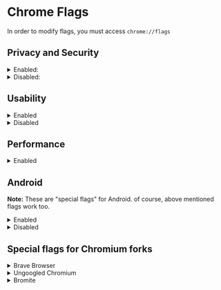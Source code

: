 
# Chrome Flags
In order to modify flags, you must access `chrome://flags`

## Privacy and Security

<details><summary>Enabled:</summary><p>

* #block-insecure-private-network-requests
* #cookies-without-same-site-must-be-secure
* #disallow-doc-written-script-loads
* #dns-httpssvc
* #enable-browsing-data-lifetime-manager
* #enable-heavy-ad-intervention
* #enable-webrtc-hide-local-ips-with-mdns
* #force-effective-connection-type - **Slow 2G on Cellular** or **Unknown**
* #freeze-user-agent
* #heavy-ad-privacy-mitigations
* #isolate-origins
* #isolation-by-default
	* Captchas are broken.
* #legacy-tls-enforced
* #mixed-forms-disable-autofill
* #mixed-forms-interstitial
* #omnibox-default-typed-navigations-to-https
* #post-quantum-cecpq2
* #restrict-gamepad-access
* #safety-tips
* #same-site-by-default-cookies
* #schemeful-same-site
* #strict-origin-isolation
* #treat-unsafe-downloads-as-active-content
</p></details>

<details><summary>Disabled:</summary><p>

* #allow-sync-xhr-in-page-dismissal
* #cast-media-route-provider
* #enable-first-party-sets
* #enable-generic-sensor-extra-classes
* #enable-preconnect-to-search
* #enable-quic
	* QUIC: See here why you should keep it disabled:
		> https://www.ghacks.net/2020/07/01/how-to-enable-http-3-support-in-firefox/#comment-4467237
		> https://www.reddit.com/r/uBlockOrigin/comments/66k0eh/psa_disable_quic_in_your_chromiumbased_browser/
		> https://brave.com/quic-in-the-wild/
		> https://www.fastvue.co/fastvue/blog/googles-quic-protocols-security-and-reporting-implications/
	* If you really have a slow internet and you prefer speed over security, keep it Enabled.
* #enable-sxg-prefetch-cache-for-navigations
* #enable-sxg-subresource-prefetching
* #enable-webrtc-remote-event-log
* #enterprise-realtime-extension-request
* #file-handling-api
* #font-access
* #font-access-chooser
* #font-access-persistent
* #form-controls-dark-mode
* #happiness-tracking-surveys-for-desktop-demo
* #happiness-tracking-surveys-for-desktop-devtools-issues-cookies-same-site
* #happiness-tracking-surveys-for-desktop-migration
* #happiness-tracking-surveys-for-desktop-settings
* #happiness-tracking-surveys-for-desktop-settings-privacy
* #hardware-media-key-handling
* #load-media-router-component-extension
* #privacy-sandbox-settings
* #safe-browsing-enhanced-protection-message-in-interstitials
* #safe-browsing-real-time-url-lookup-enterprise-ga-endpoint
* #safety-check-chrome-cleaner-child
* #send-webui-javascript-error-reports
* #show-autofill-type-predictions
* #trust-tokens
* #use-first-party-set
* #use-multilogin-endpoint
* #web-bundles
</p></details>


## Usability

<details><summary>Enabled</summary><p>

* #content-settings-redesign
* #enable-new-profile-picker
* #enable-parallel-downloading
* #enable-reader-mode
* #global-media-controls-cast-start-stop
* #global-media-controls-modern-ui
* #global-media-controls-overlay-controls
* #global-media-controls-picture-in-picture
* #global-media-controls-seamless-transfer
* #privacy-advisor
* #read-later
* #scrollable-tabstrip
* #tab-groups-auto-create
* #tab-groups-collapse
</p></details>

<details><summary>Disabled</summary><p>

* #desktop-in-product-help-snooze
* #detect-target-embedding-lookalikes
* #enable-media-feeds
* #enable-media-feeds-background-fetch
* #enable-native-notifications
* #enable-translate-sub-frames
* #in-product-help-demo-mode-choice
* #media-router-cast-allow-all-ips
* #ntp-cache-one-google-bar
* #omnibox-bubble-url-suggestions
* #omnibox-local-zero-suggest-frecency-ranking
* #passwords-account-storage
* #passwords-account-storage-iph
* #raw-clipboard
* #sharing-qr-code-generator
* #sms-receiver-cross-device
* #tab-hover-cards
* #username-first-flow
</p></details>

## Performance

<details><summary>Enabled</summary><p>

* #audio-worklet-realtime-thread
* #back-forward-cache - **Enabled force caching all pages (experimntal)**
* #delay-competing-low-priority-requests
* #enable-defer-all-script
* #enable-lazy-frame-loading - **Enabled (Automatically lazily load where safe even if not marked "loading=lazy")**
* #enable-lazy-image-loading - **Enabled (Automatically lazily load where safe even if not marked "loading=lazy")**
* #enable-lite-video
* #enable-skia-renderer
* #enable-webassembly-lazy-compilation
* #intensive-wake-up-throttling - **Enabled** (10 sec can be used, as well)
* #lite-video-force-override-decision
* #overlay-strategies - **Occluded and unoccluded buffers (single-fullscreen,single-on-top,underlay)**
* #turn-off-streaming-media-caching-always
* #turn-off-streaming-media-caching-on-battery

**These flags are not intented for every device, but worth testing**
* #enable-accelerated-video-decode
	* Enabled by default on Windows (probably on MacOS, too), yet not on Linux.
	* Use ``chrome://media-iternals`` to verify if you're actually getting hardware accelerated video decoding or not. [Read more](https://old.reddit.com/r/linux/comments/k5s4n5/google_chrome_v88_got_hardwareaccelerated/gehwpak/)
* #enable-gpu-rasterization
* #enable-zero-copy
* #ignore-gpu-blocklist
* #use-angle
	* According to the flag's description using the OpenGL driver as the graphics backend may result in higher performance
	* D3D11 is default; D3D12 may improve performance if you are using Windows 10 1709 or newer.
</p></details>

## Android
**Note:** These are "special flags" for Android. of course, above mentioned flags work too.

<details><summary>Enabled</summary><p>

* #actionable-content-settings - **Enabled**
* #download-auto-resumption-native - **Enabled**
* #enable-instant-start - **Enabled**
* #enable-site-isolation-for-password-sites - **Enabled**
* #enable-site-per-process - **Enabled**
* #enable-tab-groups-ui-improvments - **Enabled**
* #omnibox-most-visited-tiles - **Enabled**
* #page-info-discoverability - **Enabled**
* #page-info-version-2 - **Enabled**
* #privacy-reordered-android - **Enabled**
* #tabbed-app-overflow-menu-icons - **Enabled**
	* If you don't like new icons in menu, you can keep this flag disabled. `#tabbed-app-overflow-menu-regroup` and `#tabbed-app-overflow-menu-three-button-actionbar` won't have any effect.
* #tabbed-app-overflow-menu-regroup - **Enabled**
* #tabbed-app-overflow-menu-three-button-actionbar - **Enabled (three button with action chip view)**
</p></details>

<details><summary>Disabled</summary><p>

* #contextual-search-longpress-resolve - **Disabled**
* #related-searches - **Disabled**
* #toolbar-iph-android - **Disabled**
* #xsurface-metrics-reporting - **Disabled**
</p></details>

## Special flags for Chromium forks

<details><summary>Brave Browser</summary><p>

* #brave-adblock-cosmetic-filtering - **Enabled**
* #brave-adblock-cosmetic-filtering-native - **Enabled**
* #brave-domain-block - **Enabled**
* #brave-ephemeral-storage - **Enabled**
* #brave-extension-network-blocking - **Enabled**
* #brave-permission-lifetime - **Enabled**
* #brave-speedreader - **Enabled**
</p></details>

<details><summary>Ungoogled Chromium</summary><p>

* #extension-mime-request-handling - **Always prompt for install**
* #fingerprinting-canvas-image-data-noise - **Enabled**
* #fingerprinting-canvas-measuretext-noise - **Enabled**
* #fingerprinting-client-rects-noise - **Enabled**
</p></details>

<details><summary>Bromite</summary><p>

* #disable-webgl - Disabled
	* It should be enabled to actually disable WebGL, but it's a bug in Bromite.
* #num-raster-threads - 4
</p></details>
